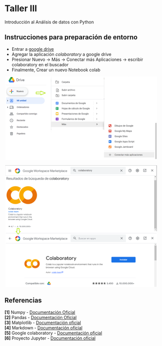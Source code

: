 # Taller III
Introducción al Análisis de datos con Python
## Instrucciones para preparación de entorno
- Entrar a [google drive](https://drive.google.com)
- Agregar la aplicación *colaboratory* a google drive
- Presionar Nuevo -> Más -> Conectar más Aplicaciones -> escribir colaboratory en el buscador
- Finalmente, Crear un nuevo Notebook colab

<p align="center">
  <img src="media/1.png" width="500" alt="1"/> 
</p>
<p align="center">
  <img src="media/2.png" width="500" alt="1"/> 
</p>

## Referencias
**[1]** Numpy  - [Documentación Oficial](https://numpy.org/)  
**[2]** Pandas - [Documentación Oficial](https://pandas.pydata.org/docs/user_guide/index.html)  
**[3]** Matplotlib - [Documentación oficial](https://matplotlib.org/stable/contents.html)  
**[4]** Markdown - [Documentación oficial](https://www.markdownguide.org/basic-syntax/)  
**[5]** Google colaboratory - [Documentación oficial](https://colab.research.google.com)  
**[6]** Proyecto Jupyter - [Documentación oficial](https://jupyter.org/documentation)